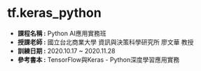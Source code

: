 # tf.keras_python
- **課程名稱 :** Python AI應用實務班
- **授課老師 :** 國立台北商業大學 資訊與決策科學研究所 廖文華 教授
- **訓練日期 :** 2020.10.17 ~ 2020.11.28
- **參考書本 :** TensorFlow與Keras - Python深度學習應用實務
